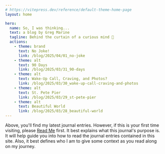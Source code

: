 ```yaml
---
# https://vitepress.dev/reference/default-theme-home-page
layout: home

hero:
  name: So, I was thinking...
  text: a blog by Greg Marine
  tagline: Behind the curtain of a curious mind 🤔
  actions:
    - theme: brand
      text: No Joke!
      link: /blog/2025/04/01_no-joke
    - theme: alt
      text: 90 Days
      link: /blog/2025/03/31_90-days
    - theme: alt
      text: Wake-Up Call, Craving, and Photos?
      link: /blog/2025/03/30_wake-up-call-craving-and-photos
    - theme: alt
      text: St. Pete Pier
      link: /blog/2025/03/29_st-pete-pier
    - theme: alt
      text: Beautiful World
      link: /blog/2025/03/28_beautiful-world
---
```


Above, you'll find my latest journal entries. However, if this is your first time visiting, please [Read Me](read-me) first. It best explains what this journal's purpose is. It will help guide you into how to read the journal entries contained in this site. Also, it best defines who I am to give some context as you read along on my journey.